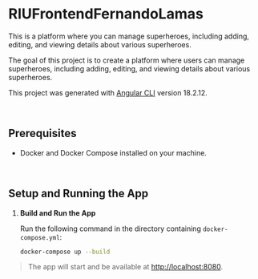 # RIUFrontendFernandoLamas

This is a platform where you can manage superheroes, including adding, editing, and viewing details about various superheroes.

The goal of this project is to create a platform where users can manage superheroes, including adding, editing, and viewing details about various superheroes.

This project was generated with [Angular CLI](https://github.com/angular/angular-cli) version 18.2.12.

</br>

## Prerequisites

- Docker and Docker Compose installed on your machine.

</br>

## Setup and Running the App

1. **Build and Run the App**

   Run the following command in the directory containing `docker-compose.yml`:

   ```bash
   docker-compose up --build
   ```

> The app will start and be available at <http://localhost:8080>.
